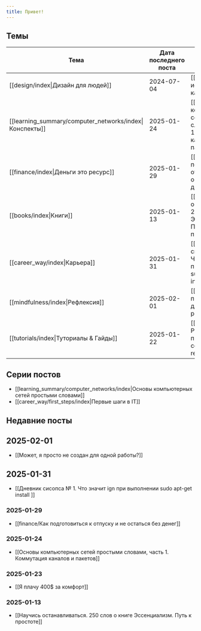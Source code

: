 ```yaml
---
title: Привет!
---
```

## Темы

| Тема                                                    | Дата последнего поста | Пост                                                                                  |
| ------------------------------------------------------- | --------------------- | ------------------------------------------------------------------------------------- |
| [[design/index\|Дизайн для людей]]                      | 2024-07-04            | [[Прекратите использовать капчу!]]                                                    |
| [[learning_summary/computer_networks/index\|Конспекты]] | 2025-01-24<br>        | [[Основы компьютерных сетей простыми словами, часть 1. Коммутация каналов и пакетов]] |
| [[finance/index\|Деньги это ресурс]]                    | 2025-01-29            | [[Как подготовиться к отпуску и не остаться без денег]]                               |
| [[books/index\|Книги]]                                  | 2025-01-13            | [[Научись останавливаться. 250 слов о книге Эссенциализм. Путь к простоте]]           |
| [[career_way/index\|Карьера]]                           | 2025-01-31            | [[Дневник сисопса № 1. Что значит ign при выполнении sudo apt-get install <packet>]]  |
| [[mindfulness/index\|Рефлексия]]                        | 2025-02-01            | [[Может, я просто не создан для одной работы?]]                                       |
| [[tutorials/index\|Туториалы & Гайды]]                  | 2025-01-22            | [[Quartz. Решение проблемы с couldn't find remote ref v4]]                            |

## Серии постов
- [[learning_summary/computer_networks/index|Основы компьютерных сетей простыми словами]]
- [[career_way/first_steps/index|Первые шаги в IT]]
## Недавние посты
## 2025-02-01
- [[Может, я просто не создан для одной работы?]]
## 2025-01-31
- [[Дневник сисопса № 1. Что значит ign при выполнении sudo apt-get install <packet>]]
### 2025-01-29
- [[finance/Как подготовиться к отпуску и не остаться без денег]]
### 2025-01-24
- [[Основы компьютерных сетей простыми словами, часть 1. Коммутация каналов и пакетов]]
### 2025-01-23
- [[Я плачу 400$ за комфорт]]
### 2025-01-13
- [[Научись останавливаться. 250 слов о книге Эссенциализм. Путь к простоте]]

